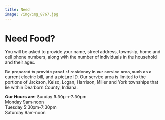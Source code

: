 ```yaml
---
title: Need
image: /img/img_8767.jpg
---
```

# Need Food?

You will be asked to provide your name, street address, township, home and cell phone numbers, along with the number of individuals in the household and their ages.

Be prepared to provide proof of residency in our service area, such as a current electric bill, and a picture ID. Our service area is limited to the portions of Jackson, Kelso, Logan, Harrison, Miller and York townships that lie within Dearborn County, Indiana.

<strong>Our Hours are:</strong>
Sunday 5:30pm-7:30pm<br/>
Monday 9am-noon<br/>
Tuesday 5:30pm-7:30pm<br/>
Saturday 9am-noon
